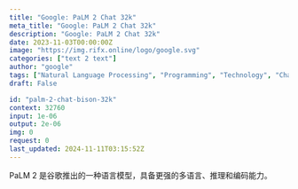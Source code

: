 ```yaml
---
title: "Google: PaLM 2 Chat 32k"
meta_title: "Google: PaLM 2 Chat 32k"
description: "Google: PaLM 2 Chat 32k"
date: 2023-11-03T00:00:00Z
image: "https://img.rifx.online/logo/google.svg"
categories: ["text 2 text"]
author: "google"
tags: ["Natural Language Processing", "Programming", "Technology", "Chatbots", "Generative AI"]
draft: False

id: "palm-2-chat-bison-32k"
context: 32760
input: 1e-06
output: 2e-06
img: 0
request: 0
last_updated: 2024-11-11T03:15:52Z
---
```


PaLM 2 是谷歌推出的一种语言模型，具备更强的多语言、推理和编码能力。

